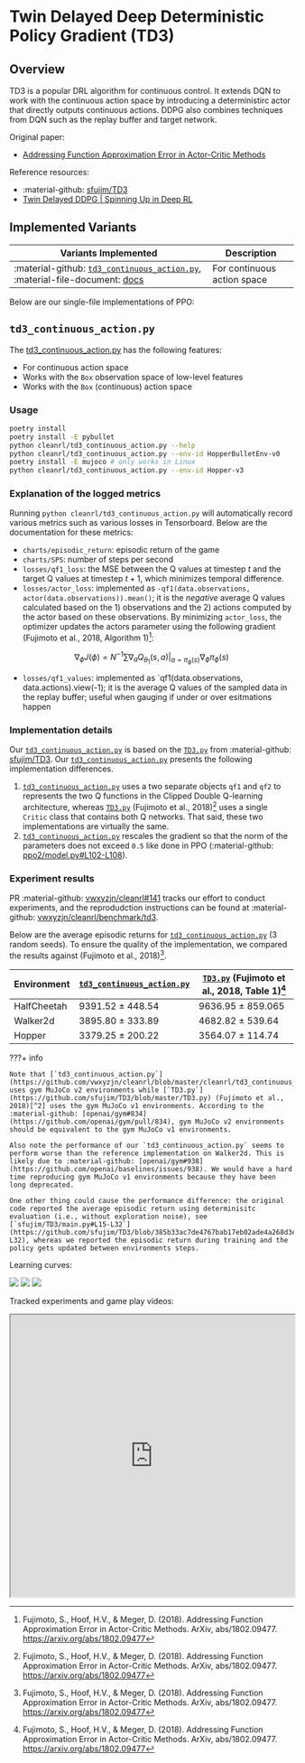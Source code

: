 # Twin Delayed Deep Deterministic Policy Gradient (TD3)


## Overview

TD3 is a popular DRL algorithm for continuous control. It extends DQN to work with the continuous action space by introducing a deterministirc actor that directly outputs continuous actions. DDPG also combines techniques from DQN such as the replay buffer and target network.


Original paper: 

* [Addressing Function Approximation Error in Actor-Critic Methods](https://arxiv.org/abs/1802.09477)

Reference resources:

* :material-github: [sfujim/TD3](https://github.com/sfujim/TD3)
* [Twin Delayed DDPG | Spinning Up in Deep RL](https://spinningup.openai.com/en/latest/algorithms/td3.html)

## Implemented Variants


| Variants Implemented      | Description |
| ----------- | ----------- |
| :material-github: [`td3_continuous_action.py`](https://github.com/vwxyzjn/cleanrl/blob/master/cleanrl/td3_continuous_action.py), :material-file-document: [docs](/rl-algorithms/td3/#td3_continuous_actionpy) | For continuous action space |


Below are our single-file implementations of PPO:

## `td3_continuous_action.py`

The [td3_continuous_action.py](https://github.com/vwxyzjn/cleanrl/blob/master/cleanrl/td3_continuous_action.py) has the following features:

* For continuous action space
* Works with the `Box` observation space of low-level features
* Works with the `Box` (continuous) action space

### Usage

```bash
poetry install
poetry install -E pybullet
python cleanrl/td3_continuous_action.py --help
python cleanrl/td3_continuous_action.py --env-id HopperBulletEnv-v0
poetry install -E mujoco # only works in Linux
python cleanrl/td3_continuous_action.py --env-id Hopper-v3
```

### Explanation of the logged metrics

Running `python cleanrl/td3_continuous_action.py` will automatically record various metrics such as various losses in Tensorboard. Below are the documentation for these metrics:

* `charts/episodic_return`: episodic return of the game
* `charts/SPS`: number of steps per second
* `losses/qf1_loss`: the MSE between the Q values at timestep $t$ and the target Q values at timestep $t+1$, which minimizes temporal difference. 
* `losses/actor_loss`: implemented as `-qf1(data.observations, actor(data.observations)).mean()`; it is the *negative* average Q values calculated based on the 1) observations and the 2) actions computed by the actor based on these observations. By minimizing `actor_loss`, the optimizer updates the actors parameter using the following gradient (Fujimoto et al., 2018, Algorithm 1)[^2]:

$$ \nabla_{\phi} J(\phi)=\left.N^{-1} \sum \nabla_{a} Q_{\theta_{1}}(s, a)\right|_{a=\pi_{\phi}(s)} \nabla_{\phi} \pi_{\phi}(s) $$

* `losses/qf1_values`: implemented as `qf1(data.observations, data.actions).view(-1); it is the average Q values of the sampled data in the replay buffer; useful when gauging if under or over esitmations happen


### Implementation details

Our [`td3_continuous_action.py`](https://github.com/vwxyzjn/cleanrl/blob/master/cleanrl/td3_continuous_action.py) is based on the [`TD3.py`](https://github.com/sfujim/TD3/blob/master/TD3.py) from :material-github: [sfujim/TD3](https://github.com/sfujim/TD3). Our [`td3_continuous_action.py`](https://github.com/vwxyzjn/cleanrl/blob/master/cleanrl/td3_continuous_action.py) presents the following implementation differences.

1. [`td3_continuous_action.py`](https://github.com/vwxyzjn/cleanrl/blob/master/cleanrl/td3_continuous_action.py) uses a two separate objects `qf1` and `qf2` to represents the two Q functions in the Clipped Double Q-learning architecture, whereas  [`TD3.py`](https://github.com/sfujim/TD3/blob/master/TD3.py)  (Fujimoto et al., 2018)[^2] uses a single `Critic` class that contains both Q networks. That said, these two implementations are virtually the same.
1. [`td3_continuous_action.py`](https://github.com/vwxyzjn/cleanrl/blob/master/cleanrl/td3_continuous_action.py) rescales the gradient so that the norm of the parameters does not exceed `0.5` like done in PPO (:material-github: [ppo2/model.py#L102-L108](https://github.com/openai/baselines/blob/ea25b9e8b234e6ee1bca43083f8f3cf974143998/baselines/ppo2/model.py#L102-L108)). 


### Experiment results

PR :material-github: [vwxyzjn/cleanrl#141](https://github.com/vwxyzjn/cleanrl/pull/141) tracks our effort to conduct experiments, and the reprodudction instructions can be found at :material-github: [vwxyzjn/cleanrl/benchmark/td3](https://github.com/vwxyzjn/cleanrl/tree/master/benchmark/td3).

Below are the average episodic returns for [`td3_continuous_action.py`](https://github.com/vwxyzjn/cleanrl/blob/master/cleanrl/td3_continuous_action.py) (3 random seeds). To ensure the quality of the implementation, we compared the results against (Fujimoto et al., 2018)[^2].

| Environment      | [`td3_continuous_action.py`](https://github.com/vwxyzjn/cleanrl/blob/master/cleanrl/td3_continuous_action.py) | [`TD3.py`](https://github.com/sfujim/TD3/blob/master/TD3.py) (Fujimoto et al., 2018, Table 1)[^2]  |
| ----------- | ----------- | ----------- | 
| HalfCheetah      | 9391.52 ± 448.54      |9636.95 ± 859.065  |
| Walker2d   | 3895.80 ± 333.89     |  4682.82 ± 539.64 | 
| Hopper   | 3379.25 ± 200.22         |  3564.07 ± 114.74 | 



???+ info

    Note that [`td3_continuous_action.py`](https://github.com/vwxyzjn/cleanrl/blob/master/cleanrl/td3_continuous_action.py) uses gym MuJoCo v2 environments while [`TD3.py`](https://github.com/sfujim/TD3/blob/master/TD3.py) (Fujimoto et al., 2018)[^2] uses the gym MuJoCo v1 environments. According to the :material-github: [openai/gym#834](https://github.com/openai/gym/pull/834), gym MuJoCo v2 environments should be equivalent to the gym MuJoCo v1 environments.

    Also note the performance of our `td3_continuous_action.py` seems to perform worse than the reference implementation on Walker2d. This is likely due to :material-github: [openai/gym#938](https://github.com/openai/baselines/issues/938). We would have a hard time reproducing gym MuJoCo v1 environments because they have been long deprecated.

    One other thing could cause the performance difference: the original code reported the average episodic return using determinisitc evaluation (i.e., without exploration noise), see [`sfujim/TD3/main.py#L15-L32`](https://github.com/sfujim/TD3/blob/385b33ac7de4767bab17eb02ade4a268d3e4e24f/main.py#L15-L32), whereas we reported the episodic return during training and the policy gets updated between environments steps.

Learning curves:

<div class="grid-container">
<img src="../td3/HalfCheetah-v2.png">

<img src="../td3/Walker2d-v2.png">

<img src="../td3/Hopper-v2.png">
</div>


Tracked experiments and game play videos:

<iframe src="https://wandb.ai/openrlbenchmark/openrlbenchmark/reports/MuJoCo-CleanRL-s-TD3--VmlldzoxNjk4Mzk5" style="width:100%; height:500px" title="MuJoCo: CleanRL's DDPG"></iframe>


[^1]:Lillicrap, T.P., Hunt, J.J., Pritzel, A., Heess, N.M., Erez, T., Tassa, Y., Silver, D., & Wierstra, D. (2016). Continuous control with deep reinforcement learning. CoRR, abs/1509.02971. https://arxiv.org/abs/1509.02971

[^2]:Fujimoto, S., Hoof, H.V., & Meger, D. (2018). Addressing Function Approximation Error in Actor-Critic Methods. ArXiv, abs/1802.09477. https://arxiv.org/abs/1802.09477
